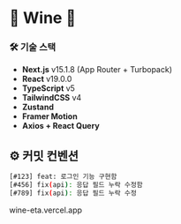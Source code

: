 # 🍷 Wine 🍇

### 🛠️ 기술 스택

- **Next.js** v15.1.8 (App Router + Turbopack)
- **React** v19.0.0
- **TypeScript** v5
- **TailwindCSS** v4
- **Zustand**
- **Framer Motion**
- **Axios + React Query**

## ⚙️ 커밋 컨벤션

```bash
[#123] feat: 로그인 기능 구현함
[#456] fix(api): 응답 필드 누락 수정함
[#789] fix(api): 응답 필드 누락 수정
```

wine-eta.vercel.app

